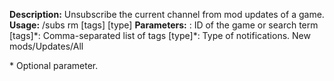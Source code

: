 **Description:** Unsubscribe the current channel from mod updates of a game.
**Usage:** /subs rm <game> [tags] [type]
**Parameters:**
<game>: ID of the game or search term
[tags]\*: Comma-separated list of tags
[type]\*: Type of notifications. New mods/Updates/All

\* Optional parameter.
